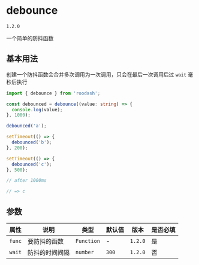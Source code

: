 # debounce

`1.2.0`

一个简单的防抖函数

## 基本用法
创建一个防抖函数会合并多次调用为一次调用，只会在最后一次调用后过 `wait` 毫秒后执行

```typescript
import { debounce } from 'roodash';

const debounced = debounce((value: string) => {
  console.log(value);
}, 1000);

debounced('a');

setTimeout(() => {
  debounced('b');
}, 200);

setTimeout(() => {
  debounced('c');
}, 500);

// after 1000ms

// => c

```

## 参数
| 属性     | 说明      | 类型         | 默认值   | 版本      | 是否必填 |
|--------|---------|------------|-------|---------|------|
| `func` | 要防抖的函数  | `Function` | -     | `1.2.0` | 是    |
| `wait` | 防抖的时间间隔 | `number`   | `300` | `1.2.0` | 否    |